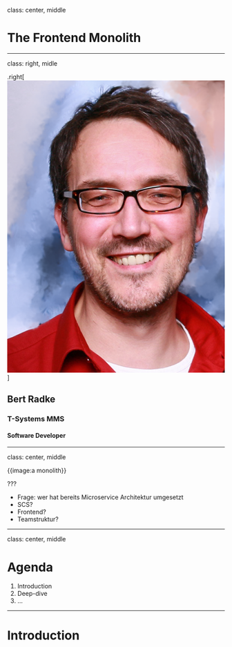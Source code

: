 

class: center, middle

# The Frontend Monolith

---

class: right, midle

.right[![Right-aligned image](img/Bert.png)]

## Bert Radke
### T-Systems MMS
#### Software Developer


---
class: center, middle

{{image:a monolith}}

???

 * Frage: wer hat bereits Microservice Architektur umgesetzt
 * SCS?
 * Frontend?
 * Teamstruktur?

---
class: center, middle

# Agenda

1. Introduction
2. Deep-dive
3. ...

---

# Introduction

